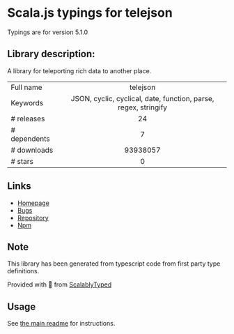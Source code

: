 
# Scala.js typings for telejson

Typings are for version 5.1.0

## Library description:
A library for teleporting rich data to another place.

|                    |                 |
| ------------------ | :-------------: |
| Full name          | telejson |
| Keywords           | JSON, cyclic, cyclical, date, function, parse, regex, stringify |
| # releases         | 24 |
| # dependents       | 7 |
| # downloads        | 93938057 |
| # stars            | 0 |

## Links
- [Homepage](https://github.com/storybooks/telejson)
- [Bugs](https://github.com/storybooks/telejson/issues)
- [Repository](https://github.com/storybooks/telejson)
- [Npm](https://www.npmjs.com/package/telejson)
    


## Note
This library has been generated from typescript code from first party type definitions.

Provided with :purple_heart: from [ScalablyTyped](https://github.com/oyvindberg/ScalablyTyped)

## Usage
See [the main readme](../../readme.md) for instructions.


